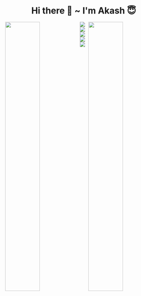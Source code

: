 <h1 align="center">Hi there 👋 ~ I'm Akash 😇</h1>

<img align="left" width="47%" src="https://github-readme-stats.vercel.app/api?username=akashkmt&show_icons=true&theme=dark" />
<img align="right" width="47%" src="https://github-readme-stats.vercel.app/api/top-langs/?username=akashkmt&layout=compact" />

<div>
<img align="left" src="https://img.shields.io/badge/html5-%23E34F26.svg?style=for-the-badge&logo=html5&logoColor=white" />
<img align="left" src="https://img.shields.io/badge/css3-%231572B6.svg?style=for-the-badge&logo=css3&logoColor=white" />
<img align="left" src="https://img.shields.io/badge/javascript-%23323330.svg?style=for-the-badge&logo=javascript&logoColor=%23F7DF1E" />
<img src="https://img.shields.io/badge/react-%2320232a.svg?style=for-the-badge&logo=react&logoColor=%2361DAFB" />
<img src="https://img.shields.io/badge/redux-%23593d88.svg?style=for-the-badge&logo=redux&logoColor=white" />
</div>


